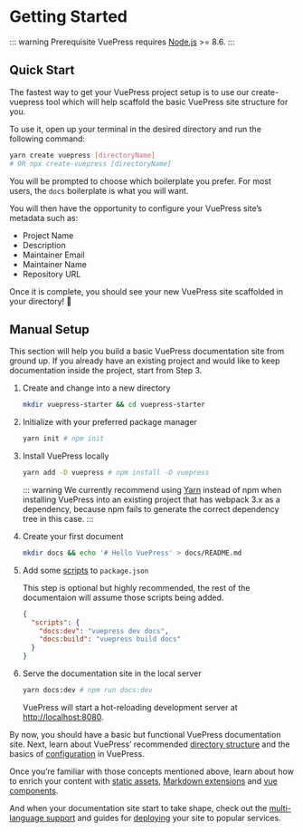 # Getting Started

::: warning Prerequisite
VuePress requires [Node.js](https://nodejs.org/en/) >= 8.6.
:::

## Quick Start

The fastest way to get your VuePress project setup is to use our create-vuepress tool which will help scaffold the basic VuePress site structure for you.

To use it, open up your terminal in the desired directory and run the following command:

```bash
yarn create vuepress [directoryName]
# OR npx create-vuepress [directoryName]
```

You will be prompted to choose which boilerplate you prefer. For most users, the `docs` boilerplate is what you will want.

You will then have the opportunity to configure your VuePress site’s metadata such as:

- Project Name
- Description
- Maintainer Email
- Maintainer Name
- Repository URL

Once it is complete, you should see your new VuePress site scaffolded in your directory! :tada:

## Manual Setup

This section will help you build a basic VuePress documentation site from ground up. If you already have an existing project and would like to keep documentation inside the project, start from Step 3.

1. Create and change into a new directory

   ``` bash
   mkdir vuepress-starter && cd vuepress-starter
   ```

2. Initialize with your preferred package manager

   ``` bash
   yarn init # npm init
   ```

3. Install VuePress locally

   ``` bash
   yarn add -D vuepress # npm install -D vuepress
   ```

   ::: warning
   We currently recommend using [Yarn](https://classic.yarnpkg.com/lang/en/) instead of npm when installing VuePress into an existing project that has webpack 3.x as a dependency, because npm fails to generate the correct dependency tree in this case.
   :::

4. Create your first document

   ``` bash
   mkdir docs && echo '# Hello VuePress' > docs/README.md
   ```

5. Add some [scripts](https://classic.yarnpkg.com/en/docs/package-json#toc-scripts) to `package.json`

   This step is optional but highly recommended, the rest of the documentaion will assume those scripts being added.

   ``` json
   {
     "scripts": {
       "docs:dev": "vuepress dev docs",
       "docs:build": "vuepress build docs"
     }
   }
   ```

6. Serve the documentation site in the local server

   ``` bash
   yarn docs:dev # npm run docs:dev
   ```

   VuePress will start a hot-reloading development server at [http://localhost:8080](http://localhost:8080).

By now, you should have a basic but functional VuePress documentation site. Next, learn about VuePress’ recommended [directory structure](directory-structure.html) and the basics of [configuration](basic-config.html) in VuePress.

Once you’re familiar with those concepts mentioned above, learn about how to enrich your content with [static assets](assets.html), [Markdown extensions](markdown.html) and [vue components](using-vue.html).

And when your documentation site start to take shape, check out the [multi-language support](i18n.html) and guides for [deploying](deploy.html) your site to popular services.
